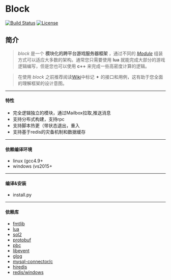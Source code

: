 # Block
[![Build Status](https://travis-ci.org/pojol/block.svg?branch=master)](https://travis-ci.org/pojol/block)
[![License](http://img.shields.io/badge/license-mit-blue.svg?style=flat-square)](https://raw.githubusercontent.com/labstack/echo/master/LICENSE)

## 简介
> *block* 是一个 **模块化的跨平台游戏服务器框架** ，通过不同的 [*Module*](https://github.com/pojol/block/wiki/Core_Module) 组装方式可以适应大多数的架构。通常您只需要使用 **lua** 就能完成大部分的游戏逻辑编写，但是您也可以使用 **c++** 来完成一些高密度计算的逻辑。

> 在使用 *block* 之前推荐阅读[Wiki](https://github.com/pojol/block/wiki)中标记 ✦ 的接口和用例，这有助于您全面的理解框架的设计意图。
***

#### 特性
* 完全逻辑独立的模块，通过Mailbox拉取,推送消息
* 支持分布式构建，支持rpc
* 支持脚本热更（带状态退出，重入
* 支持基于redis的灾备机制和数据缓存
***

#### 依赖编译环境
* linux (gcc4.9+
* windows (vs2015+
***
#### 编译&安装
* install.py
***
#### 依赖库
* [fmtlib](https://github.com/fmtlib/fmt)
* [lua](https://github.com/lua/lua)
* [sol2](https://github.com/ThePhD/sol2)
* [protobuf](https://github.com/google/protobuf)
* [pbc](https://github.com/cloudwu/pbc)
* [libevent](https://github.com/nmathewson/Libevent)
* [glog](https://github.com/google/glog)
* [mysql-connector/c](https://dev.mysql.com/downloads/connector/c/)
* [hiredis](https://github.com/redis/hiredis)
* [redis/windows](https://github.com/MicrosoftArchive/redis)
